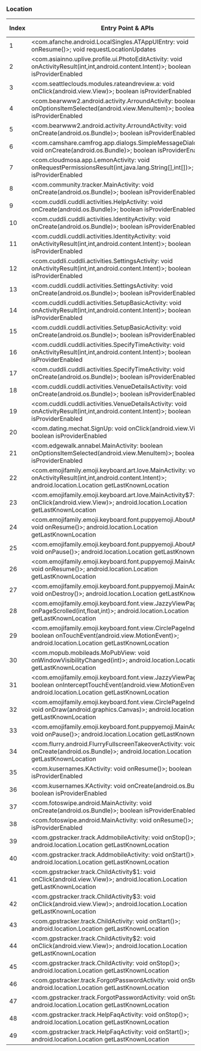 ### Location
| Index | Entry Point & APIs | Screen shot | Resource id | Label |
| ------------- | ------------- | ------------- |-------------|-------------|
| 1 | <com.afanche.android.LocalSingles.ATAppUIEntry: void onResume()>; void requestLocationUpdates | ![](C:\Users\hfu\Documents\COSMOS\output\py\Play_win8\Social\com.afanche.android.LocalSingles\com.afanche.android.LocalSingles.ATAppUIEntry.png) |  | |
| 2 | <com.asiainno.uplive.profile.ui.PhotoEditActivity: void onActivityResult(int,int,android.content.Intent)>; boolean isProviderEnabled | ![](C:\Users\hfu\Documents\COSMOS\output\py\Play_win8\Social\com.asiainno.uplive\com.asiainno.uplive.profile.ui.PhotoEditActivity.png) |  | |
| 3 | <com.seattleclouds.modules.rateandreview.a: void onClick(android.view.View)>; boolean isProviderEnabled | ![](C:\Users\hfu\Documents\COSMOS\output\py\Play_win8\Social\com.bayona.gettw\com.seattleclouds.modules.rateandreview.NewRateAndCommentActivity.png) |  | |
| 4 | <com.bearwww2.android.activity.ArroundActivity: boolean onOptionsItemSelected(android.view.MenuItem)>; boolean isProviderEnabled | ![](C:\Users\hfu\Documents\COSMOS\output\py\Play_win8\Social\com.bearwww2.android\com.bearwww2.android.activity.ArroundActivity.png) |  | |
| 5 | <com.bearwww2.android.activity.ArroundActivity: void onCreate(android.os.Bundle)>; boolean isProviderEnabled | ![](C:\Users\hfu\Documents\COSMOS\output\py\Play_win8\Social\com.bearwww2.android\com.bearwww2.android.activity.ArroundActivity.png) |  | |
| 6 | <com.camshare.camfrog.app.dialogs.SimpleMessageDialogActivity: void onCreate(android.os.Bundle)>; boolean isProviderEnabled | ![](C:\Users\hfu\Documents\COSMOS\output\py\Play_win8\Social\com.camshare.camfrog.android\com.camshare.camfrog.app.dialogs.SimpleMessageDialogActivity.png) |  | |
| 7 | <com.cloudmosa.app.LemonActivity: void onRequestPermissionsResult(int,java.lang.String[],int[])>; boolean isProviderEnabled | ![](C:\Users\hfu\Documents\COSMOS\output\py\Play_win8\Social\com.cloudmosa.puffinFB\com.cloudmosa.app.LemonActivity.png) |  | |
| 8 | <com.community.tracker.MainActivity: void onCreate(android.os.Bundle)>; boolean isProviderEnabled | ![](C:\Users\hfu\Documents\COSMOS\output\py\Play_win8\Social\com.community.tracker\com.community.tracker.MainActivity.png) |  | |
| 9 | <com.cuddli.cuddli.activities.HelpActivity: void onCreate(android.os.Bundle)>; boolean isProviderEnabled | ![](C:\Users\hfu\Documents\COSMOS\output\py\Play_win8\Social\com.cuddli.cuddli\com.cuddli.cuddli.activities.HelpActivity.png) |  | |
| 10 | <com.cuddli.cuddli.activities.IdentityActivity: void onCreate(android.os.Bundle)>; boolean isProviderEnabled | ![](C:\Users\hfu\Documents\COSMOS\output\py\Play_win8\Social\com.cuddli.cuddli\com.cuddli.cuddli.activities.IdentityActivity.png) |  | |
| 11 | <com.cuddli.cuddli.activities.IdentityActivity: void onActivityResult(int,int,android.content.Intent)>; boolean isProviderEnabled | ![](C:\Users\hfu\Documents\COSMOS\output\py\Play_win8\Social\com.cuddli.cuddli\com.cuddli.cuddli.activities.IdentityActivity.png) |  | |
| 12 | <com.cuddli.cuddli.activities.SettingsActivity: void onActivityResult(int,int,android.content.Intent)>; boolean isProviderEnabled | ![](C:\Users\hfu\Documents\COSMOS\output\py\Play_win8\Social\com.cuddli.cuddli\com.cuddli.cuddli.activities.SettingsActivity.png) |  | |
| 13 | <com.cuddli.cuddli.activities.SettingsActivity: void onCreate(android.os.Bundle)>; boolean isProviderEnabled | ![](C:\Users\hfu\Documents\COSMOS\output\py\Play_win8\Social\com.cuddli.cuddli\com.cuddli.cuddli.activities.SettingsActivity.png) |  | |
| 14 | <com.cuddli.cuddli.activities.SetupBasicActivity: void onActivityResult(int,int,android.content.Intent)>; boolean isProviderEnabled | ![](C:\Users\hfu\Documents\COSMOS\output\py\Play_win8\Social\com.cuddli.cuddli\com.cuddli.cuddli.activities.SetupBasicActivity.png) |  | |
| 15 | <com.cuddli.cuddli.activities.SetupBasicActivity: void onCreate(android.os.Bundle)>; boolean isProviderEnabled | ![](C:\Users\hfu\Documents\COSMOS\output\py\Play_win8\Social\com.cuddli.cuddli\com.cuddli.cuddli.activities.SetupBasicActivity.png) |  | |
| 16 | <com.cuddli.cuddli.activities.SpecifyTimeActivity: void onActivityResult(int,int,android.content.Intent)>; boolean isProviderEnabled | ![](C:\Users\hfu\Documents\COSMOS\output\py\Play_win8\Social\com.cuddli.cuddli\com.cuddli.cuddli.activities.SpecifyTimeActivity.png) |  | |
| 17 | <com.cuddli.cuddli.activities.SpecifyTimeActivity: void onCreate(android.os.Bundle)>; boolean isProviderEnabled | ![](C:\Users\hfu\Documents\COSMOS\output\py\Play_win8\Social\com.cuddli.cuddli\com.cuddli.cuddli.activities.SpecifyTimeActivity.png) |  | |
| 18 | <com.cuddli.cuddli.activities.VenueDetailsActivity: void onCreate(android.os.Bundle)>; boolean isProviderEnabled | ![](C:\Users\hfu\Documents\COSMOS\output\py\Play_win8\Social\com.cuddli.cuddli\com.cuddli.cuddli.activities.VenueDetailsActivity.png) |  | |
| 19 | <com.cuddli.cuddli.activities.VenueDetailsActivity: void onActivityResult(int,int,android.content.Intent)>; boolean isProviderEnabled | ![](C:\Users\hfu\Documents\COSMOS\output\py\Play_win8\Social\com.cuddli.cuddli\com.cuddli.cuddli.activities.VenueDetailsActivity.png) |  | |
| 20 | <com.dating.mechat.SignUp: void onClick(android.view.View)>; boolean isProviderEnabled | ![](C:\Users\hfu\Documents\COSMOS\output\py\Play_win8\Social\com.dating.mechat\com.dating.mechat.SignUp.png) |  | |
| 21 | <com.edgewalk.annabel.MainActivity: boolean onOptionsItemSelected(android.view.MenuItem)>; boolean isProviderEnabled | ![](C:\Users\hfu\Documents\COSMOS\output\py\Play_win8\Social\com.edgewalk.annabel\com.edgewalk.annabel.MainActivity.png) |  | |
| 22 | <com.emojifamily.emoji.keyboard.art.love.MainActivity: void onActivityResult(int,int,android.content.Intent)>; android.location.Location getLastKnownLocation | ![](C:\Users\hfu\Documents\COSMOS\output\py\Play_win8\Social\com.emojifamily.emoji.keyboard.art.love\com.emojifamily.emoji.keyboard.art.love.MainActivity.png) |  | |
| 23 | <com.emojifamily.emoji.keyboard.art.love.MainActivity$7: void onClick(android.view.View)>; android.location.Location getLastKnownLocation | ![](C:\Users\hfu\Documents\COSMOS\output\py\Play_win8\Social\com.emojifamily.emoji.keyboard.art.love\com.emojifamily.emoji.keyboard.art.love.MainActivity.png) | {'2131624038': <sensitive_component.SensitiveComponent.SensitiveView object at 0x0A60ED90>} | |
| 24 | <com.emojifamily.emoji.keyboard.font.puppyemoji.AboutActivity: void onResume()>; android.location.Location getLastKnownLocation | ![](C:\Users\hfu\Documents\COSMOS\output\py\Play_win8\Social\com.emojifamily.emoji.keyboard.font.puppyemoji\com.emojifamily.emoji.keyboard.font.puppyemoji.AboutActivity.png) |  | |
| 25 | <com.emojifamily.emoji.keyboard.font.puppyemoji.AboutActivity: void onPause()>; android.location.Location getLastKnownLocation | ![](C:\Users\hfu\Documents\COSMOS\output\py\Play_win8\Social\com.emojifamily.emoji.keyboard.font.puppyemoji\com.emojifamily.emoji.keyboard.font.puppyemoji.AboutActivity.png) |  | |
| 26 | <com.emojifamily.emoji.keyboard.font.puppyemoji.MainActivity: void onResume()>; android.location.Location getLastKnownLocation | ![](C:\Users\hfu\Documents\COSMOS\output\py\Play_win8\Social\com.emojifamily.emoji.keyboard.font.puppyemoji\com.emojifamily.emoji.keyboard.font.puppyemoji.MainActivity.png) |  | |
| 27 | <com.emojifamily.emoji.keyboard.font.puppyemoji.MainActivity: void onDestroy()>; android.location.Location getLastKnownLocation | ![](C:\Users\hfu\Documents\COSMOS\output\py\Play_win8\Social\com.emojifamily.emoji.keyboard.font.puppyemoji\com.emojifamily.emoji.keyboard.font.puppyemoji.MainActivity.png) |  | |
| 28 | <com.emojifamily.emoji.keyboard.font.view.JazzyViewPager: void onPageScrolled(int,float,int)>; android.location.Location getLastKnownLocation | ![](C:\Users\hfu\Documents\COSMOS\output\py\Play_win8\Social\com.emojifamily.emoji.keyboard.font.puppyemoji\com.emojifamily.emoji.keyboard.font.puppyemoji.MainActivity.png) | {'2131689582': <sensitive_component.SensitiveComponent.SensitiveView object at 0x0A60E110>} | |
| 29 | <com.emojifamily.emoji.keyboard.font.view.CirclePageIndicator: boolean onTouchEvent(android.view.MotionEvent)>; android.location.Location getLastKnownLocation | ![](C:\Users\hfu\Documents\COSMOS\output\py\Play_win8\Social\com.emojifamily.emoji.keyboard.font.puppyemoji\com.emojifamily.emoji.keyboard.font.puppyemoji.MainActivity.png) | {'2131689578': <sensitive_component.SensitiveComponent.SensitiveView object at 0x0A60EC70>} | |
| 30 | <com.mopub.mobileads.MoPubView: void onWindowVisibilityChanged(int)>; android.location.Location getLastKnownLocation | ![](C:\Users\hfu\Documents\COSMOS\output\py\Play_win8\Social\com.emojifamily.emoji.keyboard.font.puppyemoji\com.emojifamily.emoji.keyboard.font.puppyemoji.MainActivity.png) | {'2131689577': <sensitive_component.SensitiveComponent.SensitiveView object at 0x0A60EBF0>} | |
| 31 | <com.emojifamily.emoji.keyboard.font.view.JazzyViewPager: boolean onInterceptTouchEvent(android.view.MotionEvent)>; android.location.Location getLastKnownLocation | ![](C:\Users\hfu\Documents\COSMOS\output\py\Play_win8\Social\com.emojifamily.emoji.keyboard.font.puppyemoji\com.emojifamily.emoji.keyboard.font.puppyemoji.MainActivity.png) | {'2131689582': <sensitive_component.SensitiveComponent.SensitiveView object at 0x0A60E4F0>} | |
| 32 | <com.emojifamily.emoji.keyboard.font.view.CirclePageIndicator: void onDraw(android.graphics.Canvas)>; android.location.Location getLastKnownLocation | ![](C:\Users\hfu\Documents\COSMOS\output\py\Play_win8\Social\com.emojifamily.emoji.keyboard.font.puppyemoji\com.emojifamily.emoji.keyboard.font.puppyemoji.MainActivity.png) | {'2131689578': <sensitive_component.SensitiveComponent.SensitiveView object at 0x0A60E450>} | |
| 33 | <com.emojifamily.emoji.keyboard.font.puppyemoji.MainActivity: void onPause()>; android.location.Location getLastKnownLocation | ![](C:\Users\hfu\Documents\COSMOS\output\py\Play_win8\Social\com.emojifamily.emoji.keyboard.font.puppyemoji\com.emojifamily.emoji.keyboard.font.puppyemoji.MainActivity.png) |  | |
| 34 | <com.flurry.android.FlurryFullscreenTakeoverActivity: void onCreate(android.os.Bundle)>; android.location.Location getLastKnownLocation | ![](C:\Users\hfu\Documents\COSMOS\output\py\Play_win8\Social\com.kkkeyboard.emoji.keyboard.theme.Skull\com.flurry.android.FlurryFullscreenTakeoverActivity.png) |  | |
| 35 | <com.kusernames.KActivity: void onResume()>; boolean isProviderEnabled | ![](C:\Users\hfu\Documents\COSMOS\output\py\Play_win8\Social\com.find.kusernames\com.kusernames.KActivity.png) |  | |
| 36 | <com.kusernames.KActivity: void onCreate(android.os.Bundle)>; boolean isProviderEnabled | ![](C:\Users\hfu\Documents\COSMOS\output\py\Play_win8\Social\com.find.kusernames\com.kusernames.KActivity.png) |  | |
| 37 | <com.fotoswipe.android.MainActivity: void onCreate(android.os.Bundle)>; boolean isProviderEnabled | ![](C:\Users\hfu\Documents\COSMOS\output\py\Play_win8\Social\com.fotoswipe.android\com.fotoswipe.android.MainActivity.png) |  | |
| 38 | <com.fotoswipe.android.MainActivity: void onResume()>; boolean isProviderEnabled | ![](C:\Users\hfu\Documents\COSMOS\output\py\Play_win8\Social\com.fotoswipe.android\com.fotoswipe.android.MainActivity.png) |  | |
| 39 | <com.gpstracker.track.AddmobileActivity: void onStop()>; android.location.Location getLastKnownLocation | ![](C:\Users\hfu\Documents\COSMOS\output\py\Play_win8\Social\com.gpstracker.track\com.gpstracker.track.AddmobileActivity.png) |  | |
| 40 | <com.gpstracker.track.AddmobileActivity: void onStart()>; android.location.Location getLastKnownLocation | ![](C:\Users\hfu\Documents\COSMOS\output\py\Play_win8\Social\com.gpstracker.track\com.gpstracker.track.AddmobileActivity.png) |  | |
| 41 | <com.gpstracker.track.ChildActivity$1: void onClick(android.view.View)>; android.location.Location getLastKnownLocation | ![](C:\Users\hfu\Documents\COSMOS\output\py\Play_win8\Social\com.gpstracker.track\com.gpstracker.track.ChildActivity.png) |  | |
| 42 | <com.gpstracker.track.ChildActivity$3: void onClick(android.view.View)>; android.location.Location getLastKnownLocation | ![](C:\Users\hfu\Documents\COSMOS\output\py\Play_win8\Social\com.gpstracker.track\com.gpstracker.track.ChildActivity.png) |  | |
| 43 | <com.gpstracker.track.ChildActivity: void onStart()>; android.location.Location getLastKnownLocation | ![](C:\Users\hfu\Documents\COSMOS\output\py\Play_win8\Social\com.gpstracker.track\com.gpstracker.track.ChildActivity.png) |  | |
| 44 | <com.gpstracker.track.ChildActivity$2: void onClick(android.view.View)>; android.location.Location getLastKnownLocation | ![](C:\Users\hfu\Documents\COSMOS\output\py\Play_win8\Social\com.gpstracker.track\com.gpstracker.track.ChildActivity.png) |  | |
| 45 | <com.gpstracker.track.ChildActivity: void onStop()>; android.location.Location getLastKnownLocation | ![](C:\Users\hfu\Documents\COSMOS\output\py\Play_win8\Social\com.gpstracker.track\com.gpstracker.track.ChildActivity.png) |  | |
| 46 | <com.gpstracker.track.ForgotPasswordActivity: void onStop()>; android.location.Location getLastKnownLocation | ![](C:\Users\hfu\Documents\COSMOS\output\py\Play_win8\Social\com.gpstracker.track\com.gpstracker.track.ForgotPasswordActivity.png) |  | |
| 47 | <com.gpstracker.track.ForgotPasswordActivity: void onStart()>; android.location.Location getLastKnownLocation | ![](C:\Users\hfu\Documents\COSMOS\output\py\Play_win8\Social\com.gpstracker.track\com.gpstracker.track.ForgotPasswordActivity.png) |  | |
| 48 | <com.gpstracker.track.HelpFaqActivity: void onStop()>; android.location.Location getLastKnownLocation | ![](C:\Users\hfu\Documents\COSMOS\output\py\Play_win8\Social\com.gpstracker.track\com.gpstracker.track.HelpFaqActivity.png) |  | |
| 49 | <com.gpstracker.track.HelpFaqActivity: void onStart()>; android.location.Location getLastKnownLocation | ![](C:\Users\hfu\Documents\COSMOS\output\py\Play_win8\Social\com.gpstracker.track\com.gpstracker.track.HelpFaqActivity.png) |  | |
